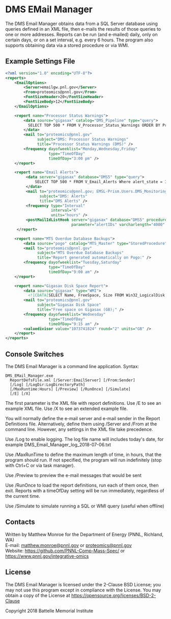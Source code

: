 # DMS EMail Manager

The DMS Email Manager obtains data from a SQL Server database using queries
defined in an XML file, then e-mails the results of those queries to
one or more addresses.  Reports can be run (and e-mailed) daily, only
on certain days, or on a set interval, e.g. every 6 hours. The program 
also supports obtaining data via a stored procedure or via WMI.

## Example Settings File

```xml
<?xml version="1.0" encoding="UTF-8"?>
<reports>
    <EmailOptions>
        <Server>emailgw.pnl.gov</Server>
        <From>proteomics@pnnl.gov</From>
        <FontSizeHeader>20</FontSizeHeader>
        <FontSizeBody>12</FontSizeBody>
    </EmailOptions>

    <report name="Processor Status Warnings">
        <data source="gigasax" catalog="DMS_Pipeline" type="query">
          SELECT TOP 500 * FROM V_Processor_Status_Warnings ORDER BY Processor_name
        </data>
        <mail to="proteomics@pnnl.gov"
              subject="DMS: Processor Status Warnings"
              title="Processor Status Warnings (DMS)" />
        <frequency dayofweeklist="Monday,Wednesday,Friday"
                   type="TimeOfDay"
                   timeOfDay="3:00 pm" />
    </report>

    <report name="Email Alerts">
         <data server="gigasax" database="DMS5" type="query">
             SELECT TOP 500 * FROM V_Email_Alerts Where alert_state = 1
         </data>
         <mail to="proteomics@pnnl.gov; EMSL-Prism.Users.DMS_Monitoring_Admins@pnnl.gov"
               subject="DMS: Alerts"
               title="DMS Alerts" />
         <frequency type="Interval"
                    interval="6"
                    units="hours" />
         <postMailIdListHook server="gigasax" database="DMS5" procedure="AckEmailAlerts"
                             parameter="alertIDs" varcharlength="4000" />
     </report>

    <report name="MTS Overdue Database Backups">
        <data source="pogo" catalog="MTS_Master" type="StoredProcedure">GetOverdueDatabaseBackups</data>
        <mail to="proteomics@pnnl.gov"
              subject="MTS Overdue Database Backups"
              title="Report generated automatically on Pogo:" />
        <frequency dayofweeklist="Tuesday,Saturday"
                   type="TimeOfDay"
                   timeOfDay="9:00 am" />
    </report>

    <report name="Gigasax Disk Space Report">
        <data source="gigasax" type="WMI">
          <![CDATA[SELECT Name, FreeSpace, Size FROM Win32_LogicalDisk WHERE DriveType=3]]></data>
        <mail to="proteomics@pnnl.gov"
              subject="Gigasax Disk Space"
              title="Free space on Gigasax (GB);" />
        <frequency dayofweeklist="Wednesday"
                   type="TimeOfDay"
                   timeOfDay="9:15 am" />
        <valuedivisor value="1073741824" round="2" units="GB" />
    </report>
</reports>
```

## Console Switches

The DMS Email Manager is a command line application.  Syntax:

```
DMS_EMail_Manager.exe
  ReportDefsFile.xml [/Server:EmailServer] [/From:Sender]
  [/Log] [/LogDir:LogDirectoryPath]
  [/MaxRuntime:Hours] [/Preview] [/RunOnce] [/Simulate]
  [/E] [/X]
```

The first parameter is the XML file with report definitions.
Use /E to see an example XML file.
Use /X to see an extended example file.

You will normally define the e-mail server and e-mail sender in the Report Definitions file.
Alternatively, define them using /Server and /From at the command line.
However, any settings in the XML file take precedence.

Use /Log to enable logging.  The log file name will includes today's date, 
for example DMS_Email_Manager_log_2018-07-06.txt

Use /MaxRunTime to define the maximum length of time, in hours, that the program should run.
If not specified, the program will run indefinitely (stop with Ctrl+C or via task manager).

Use /Preview to preview the e-mail messages that would be sent

Use /RunOnce to load the report definitions, run each of them once, then exit.
Reports with a timeOfDay setting will be run immediately, regardless of the current time.

Use /Simulate to simulate running a SQL or WMI query (useful when offline)

## Contacts

Written by Matthew Monroe for the Department of Energy (PNNL, Richland, WA) \
E-mail: matthew.monroe@pnnl.gov or proteomics@pnnl.gov\
Website: https://github.com/PNNL-Comp-Mass-Spec/ or https://www.pnnl.gov/integrative-omics

## License

The DMS Email Manager is licensed under the 2-Clause BSD License; 
you may not use this program except in compliance with the License.
You may obtain a copy of the License at https://opensource.org/licenses/BSD-2-Clause

Copyright 2018 Battelle Memorial Institute
